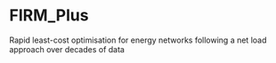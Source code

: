 # FIRM_Plus
Rapid least-cost optimisation for energy networks following a net load approach over decades of data
